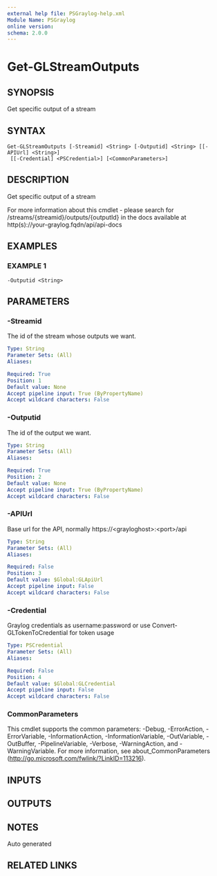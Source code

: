 ```yaml
---
external help file: PSGraylog-help.xml
Module Name: PSGraylog
online version:
schema: 2.0.0
---
```


# Get-GLStreamOutputs

## SYNOPSIS
Get specific output of a stream

## SYNTAX

```
Get-GLStreamOutputs [-Streamid] <String> [-Outputid] <String> [[-APIUrl] <String>]
 [[-Credential] <PSCredential>] [<CommonParameters>]
```

## DESCRIPTION
Get specific output of a stream


For more information about this cmdlet - please search for /streams/{streamid}/outputs/{outputId} in the docs available at http(s)://your-graylog.fqdn/api/api-docs

## EXAMPLES

### EXAMPLE 1
```
-Outputid <String>
```

## PARAMETERS

### -Streamid
The id of the stream whose outputs we want.

```yaml
Type: String
Parameter Sets: (All)
Aliases:

Required: True
Position: 1
Default value: None
Accept pipeline input: True (ByPropertyName)
Accept wildcard characters: False
```

### -Outputid
The id of the output we want.

```yaml
Type: String
Parameter Sets: (All)
Aliases:

Required: True
Position: 2
Default value: None
Accept pipeline input: True (ByPropertyName)
Accept wildcard characters: False
```

### -APIUrl
Base url for the API, normally https://\<grayloghost\>:\<port\>/api

```yaml
Type: String
Parameter Sets: (All)
Aliases:

Required: False
Position: 3
Default value: $Global:GLApiUrl
Accept pipeline input: False
Accept wildcard characters: False
```

### -Credential
Graylog credentials as username:password or use Convert-GLTokenToCredential for token usage

```yaml
Type: PSCredential
Parameter Sets: (All)
Aliases:

Required: False
Position: 4
Default value: $Global:GLCredential
Accept pipeline input: False
Accept wildcard characters: False
```

### CommonParameters
This cmdlet supports the common parameters: -Debug, -ErrorAction, -ErrorVariable, -InformationAction, -InformationVariable, -OutVariable, -OutBuffer, -PipelineVariable, -Verbose, -WarningAction, and -WarningVariable. For more information, see about_CommonParameters (http://go.microsoft.com/fwlink/?LinkID=113216).

## INPUTS

## OUTPUTS

## NOTES
Auto generated

## RELATED LINKS
